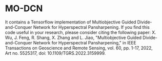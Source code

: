 # MO-DCN
It contains a Tensorflow implementation of Multiobjective Guided Divide-and-Conquer Network for Hyperspectral Pansharpening. If you find this code useful in your research, please consider citing the following paper: X. Wu, J. Feng, R. Shang, X. Zhang and L. Jiao, "Multiobjective Guided Divide-and-Conquer Network for Hyperspectral Pansharpening," in IEEE Transactions on Geoscience and Remote Sensing, vol. 60, pp. 1-17, 2022, Art no. 5525317, doi: 10.1109/TGRS.2022.3159999.